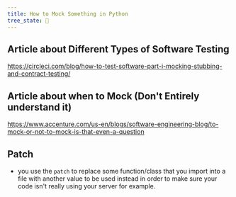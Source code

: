 ```yaml
---
title: How to Mock Something in Python
tree_state: 🌱
---
```



## Article about Different Types of Software Testing
https://circleci.com/blog/how-to-test-software-part-i-mocking-stubbing-and-contract-testing/


## Article about when to Mock (Don't Entirely understand it)
https://www.accenture.com/us-en/blogs/software-engineering-blog/to-mock-or-not-to-mock-is-that-even-a-question


## Patch
- you use the `patch` to replace some function/class that you import into a file with another value to be used instead in order to make sure your code isn't really using your server for example.